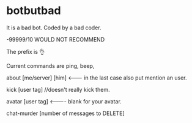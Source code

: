 # botbutbad
  It is a bad bot.
  Coded by a bad coder.

  -99999/10 WOULD NOT RECOMMEND

  The prefix is 👌

  Current commands are
  ping,
  beep,

  about [me/server] [him] <--- in the last case also put mention an user.

  kick [user tag] //doesn't really kick them.

  avatar [user tag] <---- blank for your avatar.

  chat-murder [number of messages to DELETE]
